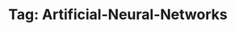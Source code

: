 ---
layout: tagpage
title: "Tag: Artificial-Neural-Networks"
tag: Artificial-Neural-Networks
robots: noindex
---
